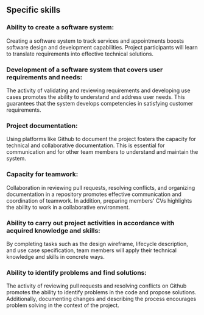 ## Specific skills

### Ability to create a software system:

Creating a software system to track services and appointments boosts software design and development capabilities. Project participants will learn to translate requirements into effective technical solutions.

### Development of a software system that covers user requirements and needs:

The activity of validating and reviewing requirements and developing use cases promotes the ability to understand and address user needs. This guarantees that the system develops competencies in satisfying customer requirements.

### Project documentation:

Using platforms like Github to document the project fosters the capacity for technical and collaborative documentation. This is essential for communication and for other team members to understand and maintain the system.

### Capacity for teamwork:

Collaboration in reviewing pull requests, resolving conflicts, and organizing documentation in a repository promotes effective communication and coordination of teamwork. In addition, preparing members' CVs highlights the ability to work in a collaborative environment.

### Ability to carry out project activities in accordance with acquired knowledge and skills:

By completing tasks such as the design wireframe, lifecycle description, and use case specification, team members will apply their technical knowledge and skills in concrete ways.

### Ability to identify problems and find solutions:

The activity of reviewing pull requests and resolving conflicts on Github promotes the ability to identify problems in the code and propose solutions. Additionally, documenting changes and describing the process encourages problem solving in the context of the project.

